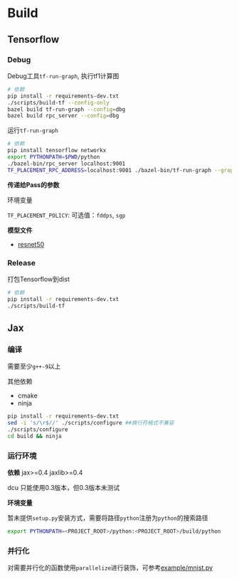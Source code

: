 # Build

## Tensorflow

### Debug
Debug工具`tf-run-graph`, 执行tf1计算图
```bash
# 依赖
pip install -r requirements-dev.txt
./scripts/build-tf --config-only
bazel build tf-run-graph --config=dbg
bazel build rpc_server --config=dbg
```

运行`tf-run-graph`
```bash
# 依赖
pip install tensorflow networkx
export PYTHONPATH=$PWD/python
./bazel-bin/rpc_server localhost:9001
TF_PLACEMENT_RPC_ADDRESS=localhost:9001 ./bazel-bin/tf-run-graph --graph=/path/to/graph --train_op=<trainop>
```

**传递给Pass的参数**

环境变量

`TF_PLACEMENT_POLICY`: 可选值：`fddps`, `sgp`



**模型文件**

* [resnet50](https://gist.githubusercontent.com/Yiklek/cc66295cef7361c6a701c9408f1e2661/raw/c7e1bc36f178d57480ae701bc4f7a11cc5b1a530/resnet50.pbtxt)

### Release

打包Tensorflow到dist
```bash
# 依赖
pip install -r requirements-dev.txt
./scripts/build-tf
```

## Jax

### 编译

需要至少`g++-9`以上

其他依赖

* cmake
* ninja

```bash
pip install -r requirements-dev.txt
sed -i 's/\r$//' ./scripts/configure ##换行符格式不兼容
./scripts/configure
cd build && ninja
```

### 运行环境

**依赖**
jax>=0.4
jaxlib>=0.4

dcu 只能使用0.3版本，但0.3版本未测试

**环境变量**

暂未提供`setup.py`安装方式，需要将路径`python`注册为`python`的搜索路径

```bash
export PYTHONPATH=<PROJECT_ROOT>/python:<PROJECT_ROOT>/build/python
```

### 并行化

对需要并行化的函数使用`parallelize`进行装饰，可参考[example/mnist.py](../../examples/mnist.py)
